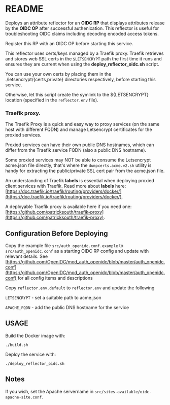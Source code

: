# README

Deploys an attribute reflector for an **OIDC RP** that displays attributes release by the **OIDC OP** after successful authenication. This reflector is useful for troubleshooting OIDC claims including decoding encoded access tokens.

Register this RP with an OIDC OP before starting this service.

This reflector uses certs/keys managed by a Traefik proxy.
Traefik retrieves and stores web SSL certs in the ```$LETSENCRYPT``` path the first time it runs and ensures they are current when using the **deploy_reflector_oidc.sh** script.

You can use your own certs by placing them in the ./letsencrypt/{certs,private} directories respectively, before starting this service.

Otherwise, let this script create the symlink to the ${LETSENCRYPT} location (specified in the ```reflector.env``` file).

### Traefik proxy.
The Traefik Proxy is a quick and easy way to proxy services (on the same host with different FQDN) and manage Letsencrypt certificates for the proxied services.

Proxied services can have their own public DNS hostnames, which can differ from the Traefik service FQDN (also a public DNS hostname).

Some proxied services may NOT be able to consume the Letsencrypt acme.json file directly, that's where the ```dumpcerts.acme.v2.sh``` utility is handy for extracting the public/private SSL cert pair from the acme.json file.

An understanding of Traefik **labels** is essential when deploying proxied client services with Traefik.
Read more about **labels** here: [https://doc.traefik.io/traefik/routing/providers/docker/](https://doc.traefik.io/traefik/routing/providers/docker/).

A deployable Traefik proxy is available here if you need one:
[https://github.com/patricksouth/traefik-proxy](https://github.com/patricksouth/traefik-proxy).

## Configuration Before Deploying

Copy the example file ```src/auth_openidc.conf.example``` to ```src/auth_openidc.conf``` as a starting OIDC RP config and update with relevant details.
See [https://github.com/OpenIDC/mod_auth_openidc/blob/master/auth_openidc.conf](https://github.com/OpenIDC/mod_auth_openidc/blob/master/auth_openidc.conf)
for all config items and descriptions

Copy ```reflector.env.default``` to ```reflector.env``` and update the following

```LETSENCRYPT``` - set a suitable path to acme.json

```APACHE_FQDN``` - add the public DNS hostname for the service

## USAGE

Build the Docker image with: 

```
./build.sh
```

Deploy the service with:

```
./deploy_reflector_oidc.sh
```

## Notes

If you wish, set the Apache servername in ```src/sites-available/oidc-apache-site.conf```.
